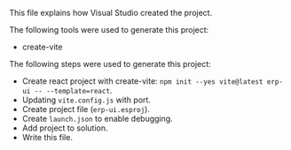 This file explains how Visual Studio created the project.

The following tools were used to generate this project:
- create-vite

The following steps were used to generate this project:
- Create react project with create-vite: `npm init --yes vite@latest erp-ui -- --template=react`.
- Updating `vite.config.js` with port.
- Create project file (`erp-ui.esproj`).
- Create `launch.json` to enable debugging.
- Add project to solution.
- Write this file.
